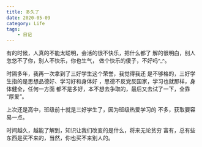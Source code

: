 ```yaml
---
title: 多久了
date: 2020-05-09
category: Life
tags:
    - 日记
---
```


有的时候，人真的不能太聪明，会活的很不快乐，把什么都了
解的很明白，别人忽悠不了你，别人不快乐，你也生气，
做个快乐的傻子，不好吗^_^。

时隔多年，我再一次拿到了三好学生这个荣誉，我觉得我还
是不够格的，三好学生指的是思想品德好、学习好和身体好
，思德不反党反国家，学习也就那样，身体健全，任何一方面
都不是多好，本不想去争取的，最后又去试了一下，全靠
“厚爱”。

上次还是高中，班级前十就是三好学生了，因为班级热爱学习的
不多，获取要容易一点。

时间越久，越能了解到，知识让我们改变的是什么，将来无论贫穷
富有，总有些东西是买不来的，当然，你也买不来别人的。
